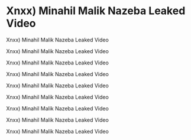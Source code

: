 # Xnxx) Minahil Malik Nazeba Leaked Video


Xnxx) Minahil Malik Nazeba Leaked Video

Xnxx) Minahil Malik Nazeba Leaked Video

 Xnxx) Minahil Malik Nazeba Leaked Video

 Xnxx) Minahil Malik Nazeba Leaked Video

Xnxx) Minahil Malik Nazeba Leaked Video

Xnxx) Minahil Malik Nazeba Leaked Video

Xnxx) Minahil Malik Nazeba Leaked Video

 Xnxx) Minahil Malik Nazeba Leaked Video

Xnxx) Minahil Malik Nazeba Leaked Video

